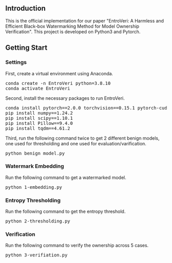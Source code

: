 ## Introduction
This is the official implementation for our paper "EntroVeri: A Harmless and Efficient Black-box Watermarking Method for Model Ownership Verification". This project is developed on Python3 and Pytorch.

## Getting Start

### Settings
First, create a virtual environment using Anaconda.
<pre lang="markdown">conda create -n EntroVeri python=3.8.10
conda activate EntroVeri</pre>

Second, install the necessary packages to run EntroVeri.
<pre lang="markdown">conda install pytorch==2.0.0 torchvision==0.15.1 pytorch-cuda=11.8 -c pytorch -c nvidia
pip install numpy==1.24.2
pip install scipy==1.10.1
pip install Pillow==9.4.0
pip install tqdm==4.61.2
</pre>

Third, run the following command twice to get 2 different benign models, one used for thresholding and one used for evaluation/varification.
<pre lang="markdown">python benign_model.py
</pre>

### Watermark Embedding
Run the following command to get a watermarked model.
<pre lang="markdown">python 1-embedding.py
</pre>

### Entropy Thresholding
Run the following command to get the entropy threshold.
<pre lang="markdown">python 2-thresholding.py
</pre>

### Verification
Run the following command to verify the ownership across 5 cases.
<pre lang="markdown">python 3-verifiation.py
</pre>
